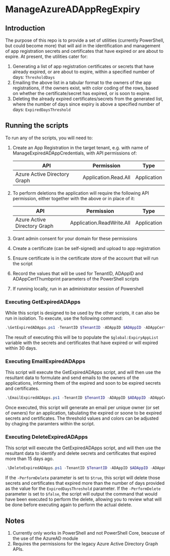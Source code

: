# ManageAzureADAppRegExpiry
## Introduction
The purpose of this repo is to provide a set of utilities (currently PowerShell, but could become more) that will aid in the identification and management of app registration secrets and certificates that have expired or are about to expire.  At present, the utilities cater for:
1. Generating a list of app registration certificates or secrets that have already expired, or are about to expire, within a specified number of days: `ThresholdDays`
2. Emailing the above list in a tabular format to the owners of the app registrations, if the owners exist, with color coding of the rows, based on whether the certificate/secret has expired, or is soon to expire.
3. Deleting the already expired certificates/secrets from the generated list, where the number of days since expiry is above a specified number of days: `ExpiredDaysThreshold`

## Running the scripts
To run any of the scripts, you will need to:
1. Create an App Registration in the target tenant, e.g. with name of ManageExpiredADAppCredentials, with API permissions of:

    API | Permission| Type
    --|--|--
    Azure Active Directory Graph | Application.Read.All | Application

1. To perform deletions the application will require the following API permission, either together with the above or in place of it:

    API|Permission|Type
    --|--|--
    Azure Active Directory Graph | Application.ReadWrite.All | Application

2. Grant admin consent for your domain for these permissions
3. Create a certificate (can be self-signed) and upload to app registration
4. Ensure certificate is in the certificate store of the account that will run the script
5. Record the values that will be used for TenantID, ADAppID and ADAppCertThumbprint parameters of the PowerShell scripts
6. If running locally, run in an administrator session of Powershell

### Executing GetExpiredADApps
While this script is designed to be used by the other scripts, it can also be run in isolation.  To execute, use the following command:

```powershell
.\GetExpiredADApps.ps1 -TenantID $TenantID -ADAppID $ADAppID -ADAppCertThumbprint $ADAppCertThumbprint -ThresholdDays 30
```

The result of executing this will be to populate the `$global:ExpiryAppList` variable with the secrets and certificates that have expired or will expired within 30 days.

### Executing EmailExpiredADApps
This script will execute the GetExpiredADApps script, and will then use the resultant data to formulate and send emails to the owners of the applications, informing them of the expired and soon to be expired secrets and certificates.

```powershell
.\EmailExpiredADApps.ps1 -TenantID $TenantID -ADAppID $ADAppID -ADAppCertThumbprint $ADAppCertThumbprint -defaultEmail 'user@domain.com' -SMTPPass 'mypassword' -SMTPServer 'smtpserver.com' -SMTPPort 587
```

Once executed, this script will generate an email per unique owner (or set of owners) for an application, tabulating the expired or soone to be expired secrets and certificates. The threshold values and colors can be adjusted by chaging the paramters within the script.

### Executing DeleteExpiredADApps
This script will execute the GetExpiredADApps script, and will then use the resultant data to identify and delete secrets and certificates that expired more than 15 days ago.

```powershell
.\DeleteExpiredADApps.ps1 -TenantID $TenantID -ADAppID $ADAppID -ADAppCertThumbprint $ADAppCertThumbprint -ExpiredDaysThreshold 15 -PerformDelete $true
```

If the `-PerformDelete` parameter is set to `$true`, this script will delete those secrets and certificates that expired more than the number of days provided as the value for the `ExpiredDaysThreshold` parameter.  If the `-PerformDelete` parameter is set to `$false`, the script will output the command that would have been executed to perform the delete, allowing you to review what will be done before executing again to perform the actual delete.

## Notes
1. Currently only works in PowerShell and not PowerShell Core, beacuse of the use of the AzureAD module
2. Requires the permissions for the legacy Azure Active Directory Graph APIs. 
